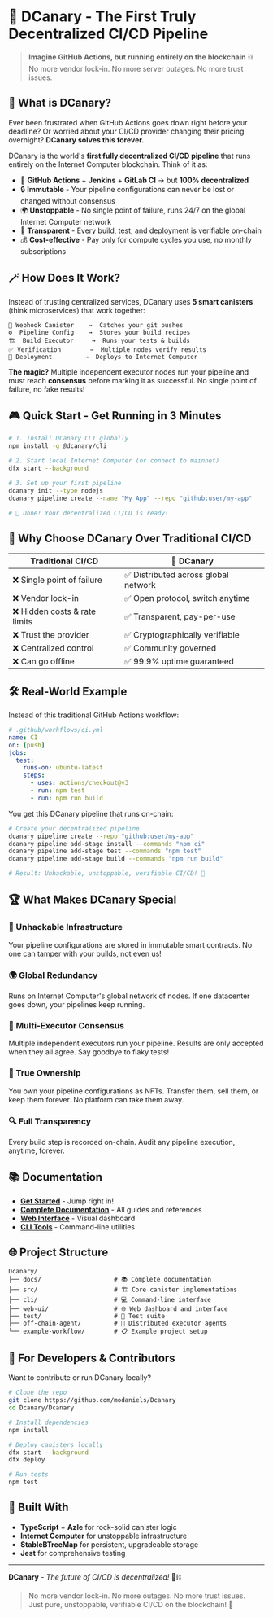 # 🐤 DCanary - The First Truly Decentralized CI/CD Pipeline

> **Imagine GitHub Actions, but running entirely on the blockchain** ⛓️  
> No more vendor lock-in. No more server outages. No more trust issues.

## 🤯 What is DCanary?

Ever been frustrated when GitHub Actions goes down right before your deadline? Or worried about your CI/CD provider changing their pricing overnight? **DCanary solves this forever.**

DCanary is the world's **first fully decentralized CI/CD pipeline** that runs entirely on the Internet Computer blockchain. Think of it as:

- 🎯 **GitHub Actions** + **Jenkins** + **GitLab CI** → but **100% decentralized**
- 🔒 **Immutable** - Your pipeline configurations can never be lost or changed without consensus
- 🌍 **Unstoppable** - No single point of failure, runs 24/7 on the global Internet Computer network  
- 👀 **Transparent** - Every build, test, and deployment is verifiable on-chain
- 💰 **Cost-effective** - Pay only for compute cycles you use, no monthly subscriptions

## 🪄 How Does It Work?

Instead of trusting centralized services, DCanary uses **5 smart canisters** (think microservices) that work together:

```text
📡 Webhook Canister    →  Catches your git pushes
⚙️  Pipeline Config    →  Stores your build recipes  
🏗️  Build Executor     →  Runs your tests & builds
✅ Verification        →  Multiple nodes verify results
🚀 Deployment         →  Deploys to Internet Computer
```

**The magic?** Multiple independent executor nodes run your pipeline and must reach **consensus** before marking it as successful. No single point of failure, no fake results!

## 🎮 Quick Start - Get Running in 3 Minutes

```bash
# 1. Install DCanary CLI globally
npm install -g @dcanary/cli

# 2. Start local Internet Computer (or connect to mainnet)
dfx start --background

# 3. Set up your first pipeline  
dcanary init --type nodejs
dcanary pipeline create --name "My App" --repo "github:user/my-app"

# 🎉 Done! Your decentralized CI/CD is ready!
```

## 🎯 Why Choose DCanary Over Traditional CI/CD

| Traditional CI/CD | 🐤 DCanary |
|-------------------|------------|
| ❌ Single point of failure | ✅ Distributed across global network |
| ❌ Vendor lock-in | ✅ Open protocol, switch anytime |
| ❌ Hidden costs & rate limits | ✅ Transparent, pay-per-use |
| ❌ Trust the provider | ✅ Cryptographically verifiable |
| ❌ Centralized control | ✅ Community governed |
| ❌ Can go offline | ✅ 99.9% uptime guaranteed |

## 🛠️ Real-World Example

Instead of this traditional GitHub Actions workflow:

```yaml
# .github/workflows/ci.yml
name: CI
on: [push]
jobs:
  test:
    runs-on: ubuntu-latest
    steps:
      - uses: actions/checkout@v3
      - run: npm test
      - run: npm run build
```

You get this DCanary pipeline that runs on-chain:

```bash
# Create your decentralized pipeline
dcanary pipeline create --repo "github:user/my-app"
dcanary pipeline add-stage install --commands "npm ci"
dcanary pipeline add-stage test --commands "npm test" 
dcanary pipeline add-stage build --commands "npm run build"

# Result: Unhackable, unstoppable, verifiable CI/CD! 🎉
```

## 🏆 What Makes DCanary Special

### 🔐 Unhackable Infrastructure
Your pipeline configurations are stored in immutable smart contracts. No one can tamper with your builds, not even us!

### 🌍 Global Redundancy
Runs on Internet Computer's global network of nodes. If one datacenter goes down, your pipelines keep running.

### 👥 Multi-Executor Consensus
Multiple independent executors run your pipeline. Results are only accepted when they all agree. Say goodbye to flaky tests!

### 💎 True Ownership
You own your pipeline configurations as NFTs. Transfer them, sell them, or keep them forever. No platform can take them away.

### 🔍 Full Transparency
Every build step is recorded on-chain. Audit any pipeline execution, anytime, forever.

## 📚 Documentation

- **[Get Started](./packages/docs/QUICK_START)** - Jump right in!
- **[Complete Documentation](./packages/docs/)** - All guides and references
- **[Web Interface](./web-ui/)** - Visual dashboard
- **[CLI Tools](./cli/)** - Command-line utilities

## 🌐 Project Structure

```text
Dcanary/
├── docs/                    # 📚 Complete documentation
├── src/                     # 🏗️ Core canister implementations
├── cli/                     # 💻 Command-line interface
├── web-ui/                  # 🌐 Web dashboard and interface  
├── test/                    # 🧪 Test suite
├── off-chain-agent/         # 🤖 Distributed executor agents
└── example-workflow/        # 📋 Example project setup
```

## 🔧 For Developers & Contributors

Want to contribute or run DCanary locally?

```bash
# Clone the repo
git clone https://github.com/modaniels/Dcanary
cd Dcanary/Dcanary

# Install dependencies
npm install

# Deploy canisters locally
dfx start --background
dfx deploy

# Run tests
npm test
```

## 🔧 Built With

- **TypeScript** + **Azle** for rock-solid canister logic
- **Internet Computer** for unstoppable infrastructure  
- **StableBTreeMap** for persistent, upgradeable storage
- **Jest** for comprehensive testing

---

**DCanary** - *The future of CI/CD is decentralized!* 🐤⛓️

> No more vendor lock-in. No more outages. No more trust issues.  
> Just pure, unstoppable, verifiable CI/CD on the blockchain! 🚀
